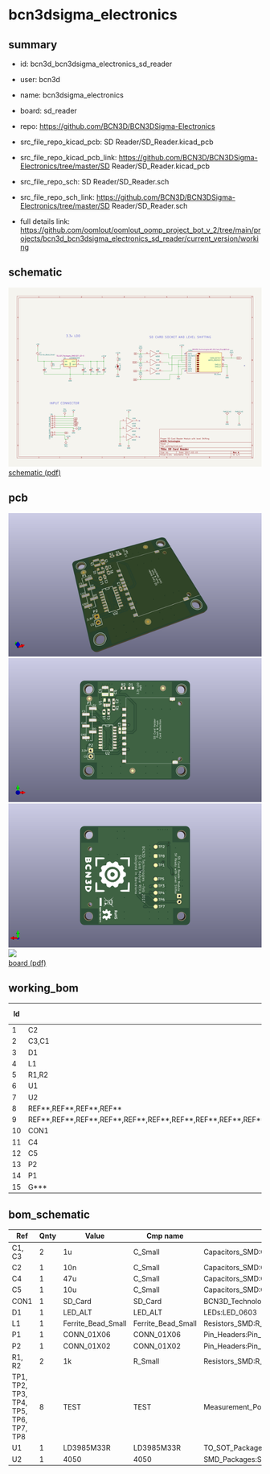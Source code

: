 # bcn3dsigma_electronics
 
## summary 
* id: bcn3d_bcn3dsigma_electronics_sd_reader
* user: bcn3d
* name: bcn3dsigma_electronics
* board: sd_reader
* repo: https://github.com/BCN3D/BCN3DSigma-Electronics
* src_file_repo_kicad_pcb: SD Reader/SD_Reader.kicad_pcb
* src_file_repo_kicad_pcb_link: https://github.com/BCN3D/BCN3DSigma-Electronics/tree/master/SD Reader/SD_Reader.kicad_pcb


* src_file_repo_sch: SD Reader/SD_Reader.sch
* src_file_repo_sch_link: https://github.com/BCN3D/BCN3DSigma-Electronics/tree/master/SD Reader/SD_Reader.sch
* full details link: https://github.com/oomlout/oomlout_oomp_project_bot_v_2/tree/main/projects/bcn3d_bcn3dsigma_electronics_sd_reader/current_version/working  

## schematic  
![](working_schematic_600.png)  
[schematic (pdf)](working_schematic.pdf)  

## pcb  
![](working_3d_600.png) 
![](working_3d_front_600.png)  
![](working_3d_back_600.png)  
![](working_600.png)  
[board (pdf)](working.pdf)  

## working_bom
| Id | Designator | Footprint | Quantity | Designation | Supplier and ref |  | None | 
| --- | --- | --- | --- | --- | --- | --- | --- | 
| 1 | C2 | C_0603 | 1 | 10n |  |  | [''] | 
| 2 | C3,C1 | C_0603 | 2 | 1u |  |  | [''] | 
| 3 | D1 | LED_0603 | 1 | LED_ALT |  |  | [''] | 
| 4 | L1 | R_0603 | 1 | Ferrite_Bead_Small |  |  | [''] | 
| 5 | R1,R2 | R_0603 | 2 | 1k |  |  | [''] | 
| 6 | U1 | SOT-23-5 | 1 | LD3985M33R |  |  | [''] | 
| 7 | U2 | SO-16-N | 1 | 4050 |  |  | [''] | 
| 8 | REF**,REF**,REF**,REF** | 1pin | 4 | 1pin |  |  | [''] | 
| 9 | REF**,REF**,REF**,REF**,REF**,REF**,REF**,REF**,REF**,REF**,REF**,REF**,REF**,REF**,REF**,REF**,REF**,REF**,REF**,REF**,REF**,REF**,REF**,REF**,REF**,REF**,REF**,REF**,REF**,REF**,REF**,REF**,REF**,REF**,REF**,REF**,REF**,REF**,REF**,REF**,REF**,REF**,REF**,REF**,REF** | Via-0.6mm | 45 | Via-0.6mm |  |  | [''] | 
| 10 | CON1 | WE_SD_Card_Push&Push | 1 | SD_Card |  |  | [''] | 
| 11 | C4 | C_1210 | 1 | 47u |  |  | [''] | 
| 12 | C5 | C_0805 | 1 | 10u |  |  | [''] | 
| 13 | P2 | Pin_Header_Straight_1x02_Pitch2.54mm | 1 | CONN_01X02 |  |  | [''] | 
| 14 | P1 | Pin_Header_Straight_1x06_Pitch2.54mm_SMD_Pin1Right | 1 | CONN_01X06 |  |  | [''] | 
| 15 | G*** | BCN3D_Logo_small | 1 | LOGO |  |  | [''] | 


## bom_schematic
| Ref | Qnty | Value | Cmp name | Footprint | Description | Vendor | DNP | 
| --- | --- | --- | --- | --- | --- | --- | --- | 
| C1, C3 | 2 | 1u | C_Small | Capacitors_SMD:C_0603 |  |  |  | 
| C2 | 1 | 10n | C_Small | Capacitors_SMD:C_0603 |  |  |  | 
| C4 | 1 | 47u | C_Small | Capacitors_SMD:C_1210 |  |  |  | 
| C5 | 1 | 10u | C_Small | Capacitors_SMD:C_0805 |  |  |  | 
| CON1 | 1 | SD_Card | SD_Card | BCN3D_Technologies:WE_SD_Card_Push&Push |  |  |  | 
| D1 | 1 | LED_ALT | LED_ALT | LEDs:LED_0603 |  |  |  | 
| L1 | 1 | Ferrite_Bead_Small | Ferrite_Bead_Small | Resistors_SMD:R_0603 |  |  |  | 
| P1 | 1 | CONN_01X06 | CONN_01X06 | Pin_Headers:Pin_Header_Straight_1x06_Pitch2.54mm_SMD_Pin1Right |  |  |  | 
| P2 | 1 | CONN_01X02 | CONN_01X02 | Pin_Headers:Pin_Header_Straight_1x02_Pitch2.54mm |  |  |  | 
| R1, R2 | 2 | 1k | R_Small | Resistors_SMD:R_0603 |  |  |  | 
| TP1, TP2, TP3, TP4, TP5, TP6, TP7, TP8 | 8 | TEST | TEST | Measurement_Points:Measurement_Point_Round-SMD-Pad_Small |  |  |  | 
| U1 | 1 | LD3985M33R | LD3985M33R | TO_SOT_Packages_SMD:SOT-23-5 |  |  |  | 
| U2 | 1 | 4050 | 4050 | SMD_Packages:SO-16-N |  |  |  | 



